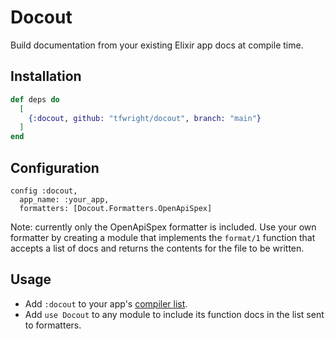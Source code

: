 # Docout

Build documentation from your existing Elixir app docs at compile time.

## Installation

```elixir
def deps do
  [
    {:docout, github: "tfwright/docout", branch: "main"}
  ]
end
```

## Configuration

```
config :docout,
  app_name: :your_app,
  formatters: [Docout.Formatters.OpenApiSpex]
```

Note: currently only the OpenApiSpex formatter is included. Use your own formatter by creating a module that implements the `format/1` function that accepts a list of docs and returns the contents for the file to be written.

## Usage

* Add `:docout` to your app's [compiler list](https://hexdocs.pm/mix/1.12/Mix.Tasks.Compile.html#content).
* Add `use Docout` to any module to include its function docs in the list sent to formatters.
